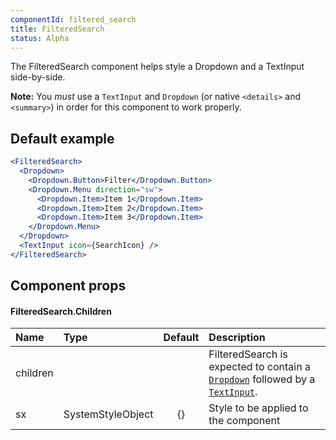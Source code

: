 ```yaml
---
componentId: filtered_search
title: FilteredSearch
status: Alpha
---
```


The FilteredSearch component helps style a Dropdown and a TextInput side-by-side.

**Note:** You _must_ use a `TextInput` and `Dropdown` (or native `<details>` and `<summary>`) in order for this component to work properly.

## Default example

```jsx live
<FilteredSearch>
  <Dropdown>
    <Dropdown.Button>Filter</Dropdown.Button>
    <Dropdown.Menu direction="sw">
      <Dropdown.Item>Item 1</Dropdown.Item>
      <Dropdown.Item>Item 2</Dropdown.Item>
      <Dropdown.Item>Item 3</Dropdown.Item>
    </Dropdown.Menu>
  </Dropdown>
  <TextInput icon={SearchIcon} />
</FilteredSearch>
```

## Component props

#### FilteredSearch.Children

| Name     | Type              | Default | Description                                                                                              |
| :------- | :---------------- | :-----: | :------------------------------------------------------------------------------------------------------- |
| children |                   |         | FilteredSearch is expected to contain a [`Dropdown`](/Dropdown) followed by a [`TextInput`](/TextInput). |
| sx       | SystemStyleObject |   {}    | Style to be applied to the component                                                                     |
